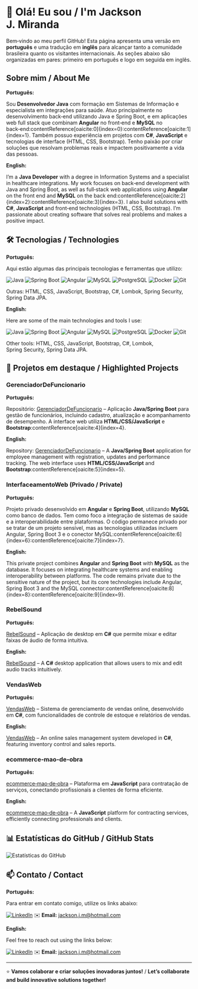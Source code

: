 # 👋 Olá! Eu sou / I'm Jackson J. Miranda

Bem‑vindo ao meu perfil GitHub! Esta página apresenta uma versão em **português** e uma tradução em **inglês** para alcançar tanto a comunidade brasileira quanto os visitantes internacionais. As seções abaixo são organizadas em pares: primeiro em português e logo em seguida em inglês.

## Sobre mim / About Me

**Português:**

Sou **Desenvolvedor Java** com formação em Sistemas de Informação e especialista em integrações para saúde. Atuo principalmente no desenvolvimento back‑end utilizando Java e Spring Boot, e em aplicações web full stack que combinam **Angular** no front‑end e **MySQL** no back‑end:contentReference[oaicite:0]{index=0}:contentReference[oaicite:1]{index=1}. Também possuo experiência em projetos com **C#**, **JavaScript** e tecnologias de interface (HTML, CSS, Bootstrap). Tenho paixão por criar soluções que resolvam problemas reais e impactem positivamente a vida das pessoas.

**English:**

I’m a **Java Developer** with a degree in Information Systems and a specialist in healthcare integrations. My work focuses on back‑end development with Java and Spring Boot, as well as full‑stack web applications using **Angular** on the front end and **MySQL** on the back end:contentReference[oaicite:2]{index=2}:contentReference[oaicite:3]{index=3}. I also build solutions with **C#**, **JavaScript** and front‑end technologies (HTML, CSS, Bootstrap). I’m passionate about creating software that solves real problems and makes a positive impact.

## 🛠️ Tecnologias / Technologies

**Português:**

Aqui estão algumas das principais tecnologias e ferramentas que utilizo:

![Java](https://img.shields.io/badge/Java-ED8B00?style=for-the-badge&logo=java&logoColor=white)
![Spring Boot](https://img.shields.io/badge/Spring_Boot-6DB33F?style=for-the-badge&logo=spring&logoColor=white)
![Angular](https://img.shields.io/badge/Angular-DD0031?style=for-the-badge&logo=angular&logoColor=white)
![MySQL](https://img.shields.io/badge/MySQL-4479A1?style=for-the-badge&logo=mysql&logoColor=white)
![PostgreSQL](https://img.shields.io/badge/PostgreSQL-316192?style=for-the-badge&logo=postgresql&logoColor=white)
![Docker](https://img.shields.io/badge/Docker-2496ED?style=for-the-badge&logo=docker&logoColor=white)
![Git](https://img.shields.io/badge/Git-F05032?style=for-the-badge&logo=git&logoColor=white)

Outras: HTML, CSS, JavaScript, Bootstrap, C#, Lombok, Spring Security, Spring Data JPA.

**English:**

Here are some of the main technologies and tools I use:

![Java](https://img.shields.io/badge/Java-ED8B00?style=for-the-badge&logo=java&logoColor=white)
![Spring Boot](https://img.shields.io/badge/Spring_Boot-6DB33F?style=for-the-badge&logo=spring&logoColor=white)
![Angular](https://img.shields.io/badge/Angular-DD0031?style=for-the-badge&logo=angular&logoColor=white)
![MySQL](https://img.shields.io/badge/MySQL-4479A1?style=for-the-badge&logo=mysql&logoColor=white)
![PostgreSQL](https://img.shields.io/badge/PostgreSQL-316192?style=for-the-badge&logo=postgresql&logoColor=white)
![Docker](https://img.shields.io/badge/Docker-2496ED?style=for-the-badge&logo=docker&logoColor=white)
![Git](https://img.shields.io/badge/Git-F05032?style=for-the-badge&logo=git&logoColor=white)

Other tools: HTML, CSS, JavaScript, Bootstrap, C#, Lombok, Spring Security, Spring Data JPA.

## 🚀 Projetos em destaque / Highlighted Projects

### GerenciadorDeFuncionario

**Português:**

Repositório: [GerenciadorDeFuncionario](https://github.com/JacksonMiranda/GerenciadorDeFuncionario) – Aplicação **Java/Spring Boot** para gestão de funcionários, incluindo cadastro, atualização e acompanhamento de desempenho. A interface web utiliza **HTML/CSS/JavaScript** e **Bootstrap**:contentReference[oaicite:4]{index=4}.

**English:**

Repository: [GerenciadorDeFuncionario](https://github.com/JacksonMiranda/GerenciadorDeFuncionario) – A **Java/Spring Boot** application for employee management with registration, updates and performance tracking. The web interface uses **HTML/CSS/JavaScript** and **Bootstrap**:contentReference[oaicite:5]{index=5}.

### InterfaceamentoWeb (Privado / Private)

**Português:**

Projeto privado desenvolvido em **Angular** e **Spring Boot**, utilizando **MySQL** como banco de dados. Tem como foco a integração de sistemas de saúde e a interoperabilidade entre plataformas. O código permanece privado por se tratar de um projeto sensível, mas as tecnologias utilizadas incluem Angular, Spring Boot 3 e o conector MySQL:contentReference[oaicite:6]{index=6}:contentReference[oaicite:7]{index=7}.

**English:**

This private project combines **Angular** and **Spring Boot** with **MySQL** as the database. It focuses on integrating healthcare systems and enabling interoperability between platforms. The code remains private due to the sensitive nature of the project, but its core technologies include Angular, Spring Boot 3 and the MySQL connector:contentReference[oaicite:8]{index=8}:contentReference[oaicite:9]{index=9}.

### RebelSound

**Português:**

[RebelSound](https://github.com/JacksonMiranda/RebelSound) – Aplicação de desktop em **C#** que permite mixar e editar faixas de áudio de forma intuitiva.

**English:**

[RebelSound](https://github.com/JacksonMiranda/RebelSound) – A **C#** desktop application that allows users to mix and edit audio tracks intuitively.

### VendasWeb

**Português:**

[VendasWeb](https://github.com/JacksonMiranda/VendasWeb) – Sistema de gerenciamento de vendas online, desenvolvido em **C#**, com funcionalidades de controle de estoque e relatórios de vendas.

**English:**

[VendasWeb](https://github.com/JacksonMiranda/VendasWeb) – An online sales management system developed in **C#**, featuring inventory control and sales reports.

### ecommerce‑mao‑de‑obra

**Português:**

[ecommerce‑mao‑de‑obra](https://github.com/JacksonMiranda/ecommerce-mao-de-obra) – Plataforma em **JavaScript** para contratação de serviços, conectando profissionais a clientes de forma eficiente.

**English:**

[ecommerce‑mao‑de‑obra](https://github.com/JacksonMiranda/ecommerce-mao-de-obra) – A **JavaScript** platform for contracting services, efficiently connecting professionals and clients.

## 📊 Estatísticas do GitHub / GitHub Stats

![Estatísticas do GitHub](https://github-readme-stats.vercel.app/api?username=JacksonMiranda&show_icons=true&theme=radical)

## 📫 Contato / Contact

**Português:**

Para entrar em contato comigo, utilize os links abaixo:

[![LinkedIn](https://img.shields.io/badge/LinkedIn-blue?style=flat-square&logo=linkedin)](https://www.linkedin.com/in/jacksonmiranda/)
✉️ **Email:** [jackson.j.m@hotmail.com](mailto:jackson.j.m@hotmail.com)

**English:**

Feel free to reach out using the links below:

[![LinkedIn](https://img.shields.io/badge/LinkedIn-blue?style=flat-square&logo=linkedin)](https://www.linkedin.com/in/jacksonmiranda/)
✉️ **Email:** [jackson.j.m@hotmail.com](mailto:jackson.j.m@hotmail.com)

---

⭐ **Vamos colaborar e criar soluções inovadoras juntos!** / **Let’s collaborate and build innovative solutions together!**

